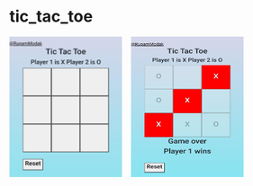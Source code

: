 # tic_tac_toe

<img width=200px height=250px src="im1.jpg" alt="" srcset="">&nbsp; &nbsp;
<img width=200px height=250px src="im2.jpg" alt="" srcset="">
